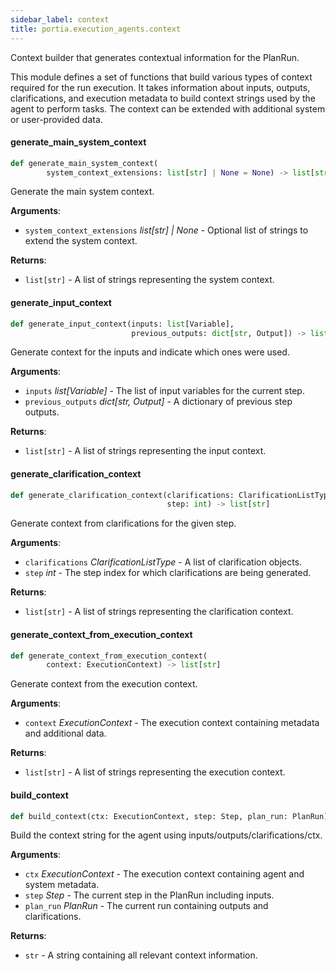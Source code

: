 ```yaml
---
sidebar_label: context
title: portia.execution_agents.context
---
```


Context builder that generates contextual information for the PlanRun.

This module defines a set of functions that build various types of context
required for the run execution. It takes information about inputs, 
outputs, clarifications, and execution metadata to build context strings
used by the agent to perform tasks. The context can be extended with
additional system or user-provided data.

#### generate\_main\_system\_context

```python
def generate_main_system_context(
        system_context_extensions: list[str] | None = None) -> list[str]
```

Generate the main system context.

**Arguments**:

- `system_context_extensions` _list[str] | None_ - Optional list of strings to extend
  the system context.
  

**Returns**:

- `list[str]` - A list of strings representing the system context.

#### generate\_input\_context

```python
def generate_input_context(inputs: list[Variable],
                           previous_outputs: dict[str, Output]) -> list[str]
```

Generate context for the inputs and indicate which ones were used.

**Arguments**:

- `inputs` _list[Variable]_ - The list of input variables for the current step.
- `previous_outputs` _dict[str, Output]_ - A dictionary of previous step outputs.
  

**Returns**:

- `list[str]` - A list of strings representing the input context.

#### generate\_clarification\_context

```python
def generate_clarification_context(clarifications: ClarificationListType,
                                   step: int) -> list[str]
```

Generate context from clarifications for the given step.

**Arguments**:

- `clarifications` _ClarificationListType_ - A list of clarification objects.
- `step` _int_ - The step index for which clarifications are being generated.
  

**Returns**:

- `list[str]` - A list of strings representing the clarification context.

#### generate\_context\_from\_execution\_context

```python
def generate_context_from_execution_context(
        context: ExecutionContext) -> list[str]
```

Generate context from the execution context.

**Arguments**:

- `context` _ExecutionContext_ - The execution context containing metadata and additional data.
  

**Returns**:

- `list[str]` - A list of strings representing the execution context.

#### build\_context

```python
def build_context(ctx: ExecutionContext, step: Step, plan_run: PlanRun) -> str
```

Build the context string for the agent using inputs/outputs/clarifications/ctx.

**Arguments**:

- `ctx` _ExecutionContext_ - The execution context containing agent and system metadata.
- `step` _Step_ - The current step in the PlanRun including inputs.
- `plan_run` _PlanRun_ - The current run containing outputs and clarifications.
  

**Returns**:

- `str` - A string containing all relevant context information.

